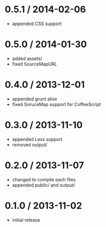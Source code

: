 # 0.5.1 / 2014-02-06

  - appended CSS support

# 0.5.0 / 2014-01-30

  - added assets/
  - fixed SourceMapURL

# 0.4.0 / 2013-12-01

  - appended grunt alise
  - fixed SoruceMap support for CoffeeScript

# 0.3.0 / 2013-11-10

  - appended Less support
  - removed output/

# 0.2.0 / 2013-11-07

  - changed to compile each files
  - appended public/ and output/

# 0.1.0 / 2013-11-02

  - initial release
